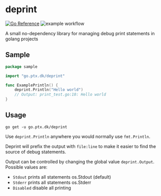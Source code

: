 # deprint

[![Go Reference](https://pkg.go.dev/badge/go.ptx.dk/deprint.svg)](https://pkg.go.dev/go.ptx.dk/deprint)
![example workflow](https://github.com/ptxmac/deprint/actions/workflows/go.yml/badge.svg)

A small no-dependency library for managing debug print statements in golang projects

## Sample

```go
package sample

import "go.ptx.dk/deprint"

func ExamplePrintln() {
	deprint.Println("Hello world")
	// Output: print_test.go:10: Hello world
}

```

## Usage

`go get -u go.ptx.dk/deprint`

Use `deprint.Println` anywhere you would normally use `fmt.Println`.

Deprint will prefix the output with `file:line` to make it easier to find the source of debug statements.

Output can be controlled by changing the global value `deprint.Output`. Possible values are:

- `Stdout` prints all statements os.Stdout (default)
- `Stderr` prints all statements os.Stderr
- `Disabled` disable all printing
